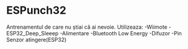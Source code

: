 # ESPunch32
Antrenamentul de care nu știai că ai nevoie.
Utilizeaza: 
-Wiimote 
-ESP32_Deep_Sleeep
-Alimentare
-Bluetooth Low Energy
-Difuzor
-Pin Senzor atingere(ESP32)
